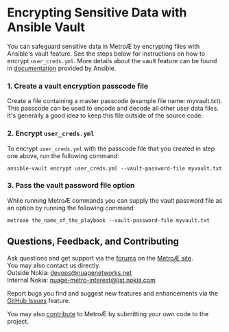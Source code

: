# Encrypting Sensitive Data with Ansible Vault  
You can safeguard sensitive data in Metro&#198; by encrypting files with Ansible's vault feature. See the steps below for instructions on how to encrypt `user_creds.yml`. More details about the vault feature can be found in [documentation](https://docs.ansible.com/ansible/2.4/vault.html) provided by Ansible.  
### 1. Create a vault encryption passcode file  
 Create a file containing a master passcode (example file name: myvault.txt). This passcode can be used to encode and decode all other user data files. It's generally a good idea to keep this file outside of the source code.  
### 2. Encrypt `user_creds.yml`  
  To encrypt `user_creds.yml` with the passcode file that you created in step one above, run the following command:  
  ```
  ansible-vault encrypt user_creds.yml --vault-password-file myvault.txt
  ```     
### 3. Pass the vault password file option  
  While running Metro&#198; commands you can supply the vault password file as an option by running the following command:
```
metroae the_name_of_the_playbook --vault-password-file myvault.txt
```  
## Questions, Feedback, and Contributing
Ask questions and get support via the [forums](https://devops.nuagenetworks.net/forums/) on the [MetroÆ site](https://devops.nuagenetworks.net/).  
You may also contact us directly.  
  Outside Nokia: [devops@nuagenetworks.net](mailto:deveops@nuagenetworks.net "send email to nuage-metro project")  
  Internal Nokia: [nuage-metro-interest@list.nokia.com](mailto:nuage-metro-interest@list.nokia.com "send email to nuage-metro project")

Report bugs you find and suggest new features and enhancements via the [GitHub Issues](https://github.com/nuagenetworks/nuage-metro/issues "nuage-metro issues") feature.

You may also [contribute](CONTRIBUTING.md) to MetroÆ by submitting your own code to the project.
